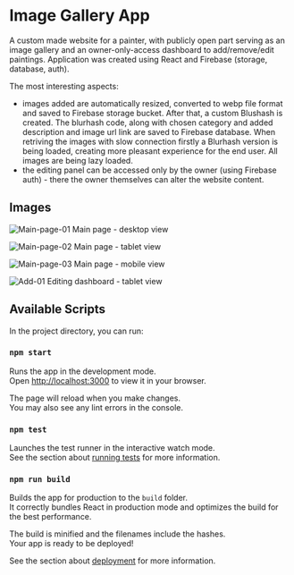 # Image Gallery App

A custom made website for a painter, with publicly open part serving as an image gallery and an owner-only-access dashboard to add/remove/edit paintings.
Application was created using React and Firebase (storage, database, auth).

The most interesting aspects:
- images added are automatically resized, converted to webp file format and saved to Firebase storage bucket. After that, a custom Blushash is created. The blurhash code, along with chosen category and added description and image url link are saved to Firebase database. When retriving the images with slow connection firstly a Blurhash version is being loaded, creating more pleasant experience for the end user. All images are being lazy loaded.
- the editing panel can be accessed only by the owner (using Firebase auth) - there the owner themselves can alter the website content.

## Images

![Main-page-01](https://github.com/mklimczak93/image-gallery/assets/123643355/fdfc94b7-1e1e-4815-9eb2-d59852f13839)
Main page - desktop view

![Main-page-02](https://github.com/mklimczak93/image-gallery/assets/123643355/c5f8c688-79fa-462a-adf2-22371636bf12)
Main page - tablet view

![Main-page-03](https://github.com/mklimczak93/image-gallery/assets/123643355/9fc18c48-6220-40e9-b8fe-973ea9bf33e1)
Main page - mobile view

![Add-01](https://github.com/mklimczak93/image-gallery/assets/123643355/c27bb937-c693-4f1c-9626-d6df08758836)
Editing dashboard - tablet view


## Available Scripts

In the project directory, you can run:

### `npm start`

Runs the app in the development mode.\
Open [http://localhost:3000](http://localhost:3000) to view it in your browser.

The page will reload when you make changes.\
You may also see any lint errors in the console.

### `npm test`

Launches the test runner in the interactive watch mode.\
See the section about [running tests](https://facebook.github.io/create-react-app/docs/running-tests) for more information.

### `npm run build`

Builds the app for production to the `build` folder.\
It correctly bundles React in production mode and optimizes the build for the best performance.

The build is minified and the filenames include the hashes.\
Your app is ready to be deployed!

See the section about [deployment](https://facebook.github.io/create-react-app/docs/deployment) for more information.


